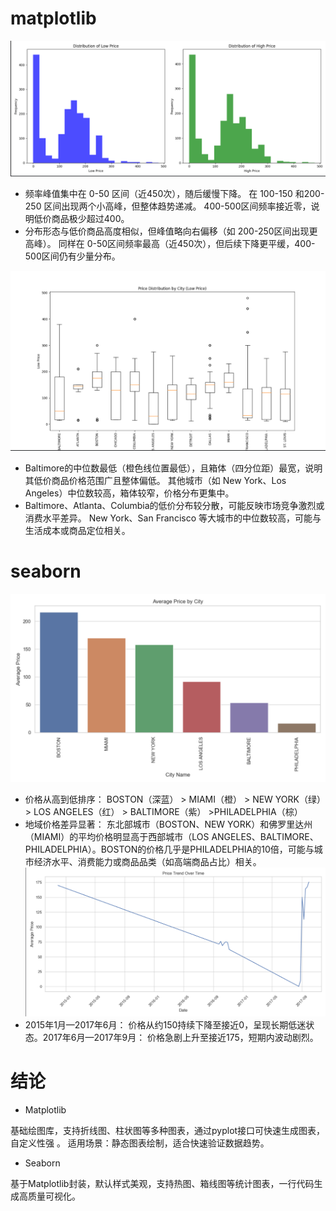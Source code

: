 # matplotlib
![示例图片1](1直方.png)
- 频率峰值集中在 ​0-50​ 区间（近450次），随后缓慢下降。
在 ​100-150​ 和 ​200-250​ 区间出现两个小高峰，但整体趋势递减。
​400-500​ 区间频率接近零，说明低价商品极少超过400。
- 分布形态与低价商品高度相似，但峰值略向右偏移（如 ​200-250​ 区间出现更高峰）。
同样在 ​0-50​ 区间频率最高（近450次），但后续下降更平缓，​400-500​ 区间仍有少量分布。

![示例图片1](1箱型图.png)
- ​Baltimore​ 的中位数最低（橙色线位置最低），且箱体（四分位距）最宽，说明其低价商品价格范围广且整体偏低。
其他城市（如 ​New York、Los Angeles）中位数较高，箱体较窄，价格分布更集中。
- ​Baltimore、Atlanta、Columbia​ 的低价分布较分散，可能反映市场竞争激烈或消费水平差异。
​New York、San Francisco​ 等大城市的中位数较高，可能与生活成本或商品定位相关。
# seaborn
![示例图片1](2直方.png)
- 价格从高到低排序​：
​BOSTON（深蓝）​​ > ​MIAMI（橙）​​ > ​NEW YORK（绿）​​ > ​LOS ANGELES（红）​​ > ​BALTIMORE（紫）​​ > ​PHILADELPHIA（棕）​
- ​地域价格差异显著​：
东北部城市（BOSTON、NEW YORK）和佛罗里达州（MIAMI）的平均价格明显高于西部城市（LOS ANGELES、BALTIMORE、PHILADELPHIA）。
​BOSTON的价格几乎是PHILADELPHIA的10倍，可能与城市经济水平、消费能力或商品品类（如高端商品占比）相关。
![示例图片1](2线行.png)
- ​2015年1月—2017年6月​：
价格从约150持续下降至接近0，呈现长期低迷状态。
​2017年6月—2017年9月​：
价格急剧上升至接近175，短期内波动剧烈。
# 结论
- Matplotlib​

基础绘图库，支持折线图、柱状图等多种图表，通过pyplot接口可快速生成图表，自定义性强
。
​适用场景​：静态图表绘制，适合快速验证数据趋势。
- ​Seaborn​

基于Matplotlib封装，默认样式美观，支持热图、箱线图等统计图表，一行代码生成高质量可视化。

